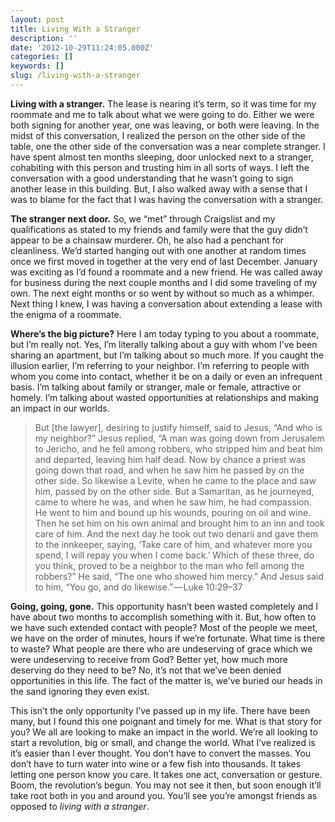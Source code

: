```yaml
---
layout: post
title: Living With a Stranger
description: ''
date: '2012-10-29T11:24:05.000Z'
categories: []
keywords: []
slug: /living-with-a-stranger
---
```


**Living with a stranger.** The lease is nearing it’s term, so it was time for my roommate and me to talk about what we were going to do. Either we were both signing for another year, one was leaving, or both were leaving. In the midst of this conversation, I realized the person on the other side of the table, one the other side of the conversation was a near complete stranger. I have spent almost ten months sleeping, door unlocked next to a stranger, cohabiting with this person and trusting him in all sorts of ways. I left the conversation with a good understanding that he wasn’t going to sign another lease in this building. But, I also walked away with a sense that I was to blame for the fact that I was having the conversation with a stranger.

**The stranger next door.** So, we “met” through Craigslist and my qualifications as stated to my friends and family were that the guy didn’t appear to be a chainsaw murderer. Oh, he also had a penchant for cleanliness. We’d started hanging out with one another at random times once we first moved in together at the very end of last December. January was exciting as I’d found a roommate and a new friend. He was called away for business during the next couple months and I did some traveling of my own. The next eight months or so went by without so much as a whimper. Next thing I knew, I was having a conversation about extending a lease with the enigma of a roommate.

**Where’s the big picture?** Here I am today typing to you about a roommate, but I’m really not. Yes, I’m literally talking about a guy with whom I’ve been sharing an apartment, but I’m talking about so much more. If you caught the illusion earlier, I’m referring to your neighbor. I’m referring to people with whom you come into contact, whether it be on a daily or even an infrequent basis. I’m talking about family or stranger, male or female, attractive or homely. I’m talking about wasted opportunities at relationships and making an impact in our worlds.

> But \[the lawyer\], desiring to justify himself, said to Jesus, “And who is my neighbor?” Jesus replied, “A man was going down from Jerusalem to Jericho, and he fell among robbers, who stripped him and beat him and departed, leaving him half dead. Now by chance a priest was going down that road, and when he saw him he passed by on the other side. So likewise a Levite, when he came to the place and saw him, passed by on the other side. But a Samaritan, as he journeyed, came to where he was, and when he saw him, he had compassion. He went to him and bound up his wounds, pouring on oil and wine. Then he set him on his own animal and brought him to an inn and took care of him. And the next day he took out two denarii and gave them to the innkeeper, saying, ‘Take care of him, and whatever more you spend, I will repay you when I come back.’ Which of these three, do you think, proved to be a neighbor to the man who fell among the robbers?” He said, “The one who showed him mercy.” And Jesus said to him, “You go, and do likewise.” — Luke 10:29–37

**Going, going, gone.** This opportunity hasn’t been wasted completely and I have about two months to accomplish something with it. But, how often to we have such extended contact with people? Most of the people we meet, we have on the order of minutes, hours if we’re fortunate. What time is there to waste? What people are there who are undeserving of grace which we were undeserving to receive from God? Better yet, how much more deserving do they need to be? No, it’s not that we’ve been denied opportunities in this life. The fact of the matter is, we’ve buried our heads in the sand ignoring they even exist.

This isn’t the only opportunity I’ve passed up in my life. There have been many, but I found this one poignant and timely for me. What is that story for you? We all are looking to make an impact in the world. We’re all looking to start a revolution, big or small, and change the world. What I’ve realized is it’s easier than I ever thought. You don’t have to convert the masses. You don’t have to turn water into wine or a few fish into thousands. It takes letting one person know you care. It takes one act, conversation or gesture. Boom, the revolution’s begun. You may not see it then, but soon enough it’ll take root both in you and around you. You’ll see you’re amongst friends as opposed to _living with a stranger_.